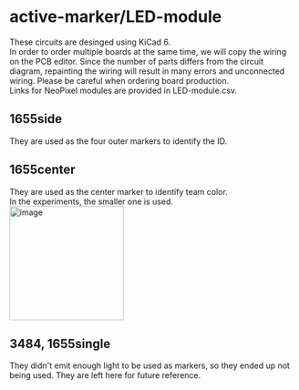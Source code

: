 # active-marker/LED-module

These circuits are desinged using KiCad 6.  
In order to order multiple boards at the same time, we will copy the wiring on the PCB editor. Since the number of parts differs from the circuit diagram, repainting the wiring will result in many errors and unconnected wiring. Please be careful when ordering board production.  
Links for NeoPixel modules are provided in LED-module.csv.

## 1655side

They are used as the four outer markers to identify the ID.

## 1655center

They are used as the center marker to identify team color.  
In the experiments, the smaller one is used.  
<img width="200" alt="image" src="https://github.com/user-attachments/assets/c16f26de-5204-41db-9ee9-dbe7653fd7e7" />

## 3484, 1655single
They didn't emit enough light to be used as markers, so they ended up not being used. They are left here for future reference.
